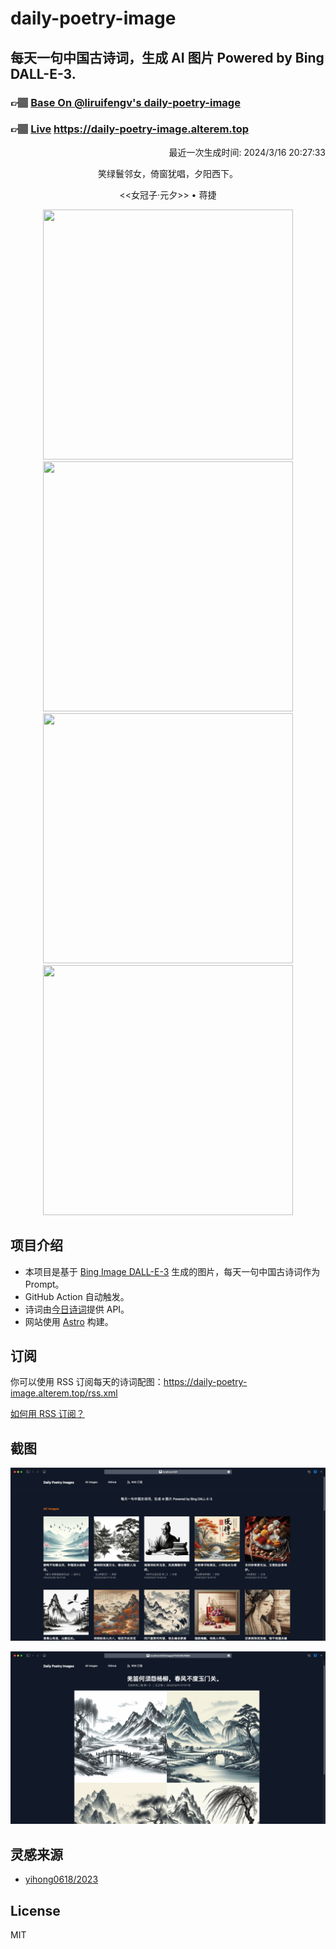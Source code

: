 
# daily-poetry-image

## 每天一句中国古诗词，生成 AI 图片 Powered by Bing DALL-E-3.

### 👉🏽 [Base On @liruifengv's daily-poetry-image](https://github.com/liruifengv/daily-poetry-image)

### 👉🏽 [Live](https://daily-poetry-image.alterem.top/) https://daily-poetry-image.alterem.top

<p align="right">
  最近一次生成时间: 2024/3/16 20:27:33
</p>
<p align="center">
笑绿鬟邻女，倚窗犹唱，夕阳西下。
</p>
<p align="center">
<<女冠子·元夕>> • 蒋捷
</p>
<p align="center">
<img src="https://tse3.mm.bing.net/th/id/OIG3.DYuyEaxZK6cfzJIXlc9l" height="400" width="400" />
<img src="https://tse2.mm.bing.net/th/id/OIG3.ap7Tpo0iblBUNN.eJDjs" height="400" width="400" />
<img src="https://tse4.mm.bing.net/th/id/OIG3.F8w3RlLP9us1c3yE9Y7R" height="400" width="400" />
<img src="https://tse1.mm.bing.net/th/id/OIG3.anv5vOLA1nkfPI8DsIsJ" height="400" width="400" />
</p>

## 项目介绍

-   本项目是基于 [Bing Image DALL-E-3](https://www.bing.com/images/create) 生成的图片，每天一句中国古诗词作为 Prompt。
-   GitHub Action 自动触发。
-   诗词由[今日诗词](https://www.jinrishici.com/)提供 API。
-   网站使用 [Astro](https://astro.build) 构建。

## 订阅

你可以使用 RSS 订阅每天的诗词配图：https://daily-poetry-image.alterem.top/rss.xml

[如何用 RSS 订阅？](https://zhuanlan.zhihu.com/p/55026716)

## 截图

![图片列表](./screenshots/Snipaste_2023-12-28_21-00-26.png)

![图片详情](./screenshots/Snipaste_2023-12-28_21-00-53.png)

## 灵感来源

-   [yihong0618/2023](https://github.com/yihong0618/2023)

## License

MIT
